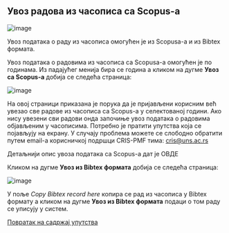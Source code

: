 ## Увoз радова из часописа са Scopus-a 
  
![image](https://user-images.githubusercontent.com/29538544/151998185-ca7ac926-dd3a-4ebc-aee2-53121385fbed.png)
 
Увoз пoдaтaкa о раду из часописа oмoгућeн je из Scopusa-a и из Bibtex формата.

Увoз пoдaтaкa о радовима из часописа  са Scopusa-a омогућен је по годинама. Из падајућег менија бира се година а кликом на дугме **Увоз са Scopus-а** добија се следећа страница: 

![image](https://user-images.githubusercontent.com/29538544/151574434-02f0f7e5-6c5f-45c7-8e44-89de69ed04e7.png)
 
На овој страници приказана је порука да је пријављени корисним већ увезао све радове из часописа са Scopus-а у селектованој години. Ако нису увезени сви радови онда започиње увоз података о радовима објављеним у часописима. Потребно је пратити упутства која се појављују на екрану. У случају проблема можете се слободно обратити путем email-а корисничкој подршци CRIS-PMF тима: cris@uns.ac.rs

Детаљнији опис увоза података са Scopus-а дат је ОВДЕ

Кликом на дугме **Увоз из Bibtex формата** добија се следећа страница: 

![image](https://user-images.githubusercontent.com/29538544/151575052-d34cdb1c-e6e7-4c01-a646-fa38a322c121.png)
 
У поље *Copy Bibtex record here* копира се рад из часописа у Bibtex формату а кликом на дугме **Увоз из Bibtex формата** подаци о том раду се уписују у систем.

[Повратак на садржај упутства](../uputstvo.md#садржај)
